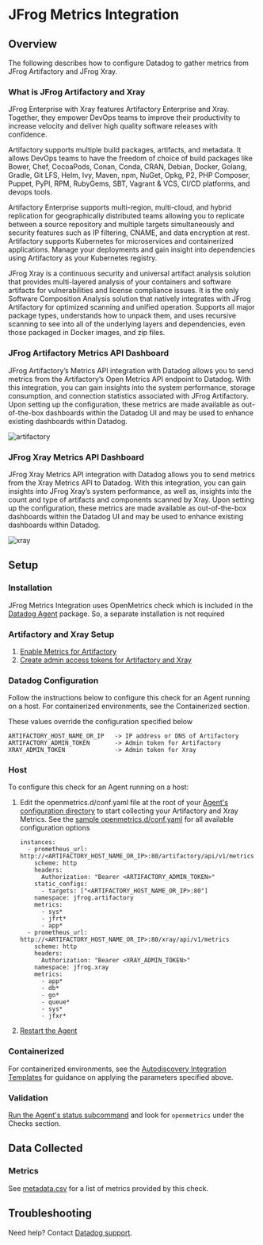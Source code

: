 # JFrog Metrics Integration

## Overview
The following describes how to configure Datadog to gather metrics from JFrog Artifactory and JFrog Xray.

### What is JFrog Artifactory and Xray
JFrog Enterprise with Xray features Artifactory Enterprise and Xray. Together, they empower DevOps teams to improve their productivity to increase velocity and deliver high quality software releases with confidence. 

Artifactory supports multiple build packages, artifacts, and metadata. It allows DevOps teams to have the freedom of choice of build packages like Bower, Chef, CocoaPods, Conan, Conda, CRAN, Debian, Docker, Golang, Gradle, Git LFS, Helm, Ivy, Maven, npm, NuGet, Opkg, P2, PHP Composer, Puppet, PyPI, RPM, RubyGems, SBT, Vagrant & VCS, CI/CD platforms, and devops tools.

Artifactory Enterprise supports multi-region, multi-cloud, and hybrid replication for geographically distributed teams allowing you to replicate between a source repository and multiple targets simultaneously and security features such as IP filtering, CNAME, and data encryption at rest. Artifactory supports Kubernetes for microservices and containerized applications. Manage your deployments and gain insight into dependencies using Artifactory as your Kubernetes registry. 

JFrog Xray is a continuous security and universal artifact analysis solution that provides multi-layered analysis of your containers and software artifacts for vulnerabilities and license compliance issues.  It is the only Software Composition Analysis solution that natively integrates with JFrog Artifactory for optimized scanning and unified operation. Supports all major package types, understands how to unpack them, and uses recursive scanning to see into all of the underlying layers and dependencies, even those packaged in Docker images, and zip files.

### JFrog Artifactory Metrics API Dashboard

JFrog Artifactory’s Metrics API integration with Datadog allows you to send metrics from the Artifactory’s Open Metrics API endpoint to Datadog.  With this integration, you can gain insights into the system performance, storage consumption, and connection statistics associated with JFrog Artifactory.  Upon setting up the configuration, these metrics are made available as out-of-the-box dashboards within the Datadog UI and may be used to enhance existing dashboards within Datadog.

![artifactory][11]

### JFrog Xray Metrics API Dashboard

JFrog Xray Metrics API integration with Datadog allows you to send metrics from the Xray Metrics API to Datadog.  With this integration, you can gain insights into JFrog Xray’s system performance, as well as, insights into the count and type of artifacts and components scanned by Xray.  Upon setting up the configuration, these metrics are made available as out-of-the-box dashboards within the Datadog UI and may be used to enhance existing dashboards within Datadog.

![xray][12]

## Setup

### Installation

JFrog Metrics Integration uses OpenMetrics check which is included in the [Datadog Agent][1] package. So, a separate installation is not required

### Artifactory and Xray Setup

1. [Enable Metrics for Artifactory][2]
2. [Create admin access tokens for Artifactory and Xray][3]

### Datadog Configuration

Follow the instructions below to configure this check for an Agent running on a host. For containerized environments, see the Containerized section.

These values override the configuration specified below
```text
ARTIFACTORY_HOST_NAME_OR_IP   -> IP address or DNS of Artifactory 
ARTIFACTORY_ADMIN_TOKEN       -> Admin token for Artifactory
XRAY_ADMIN_TOKEN              -> Admin token for Xray
```
### Host
To configure this check for an Agent running on a host:

1. Edit the openmetrics.d/conf.yaml file at the root of your [Agent's configuration directory][4] to start collecting your Artifactory and Xray Metrics. See the [sample openmetrics.d/conf.yaml][5] for all available configuration options
    ```text
    instances:
      - prometheus_url: http://<ARTIFACTORY_HOST_NAME_OR_IP>:80/artifactory/api/v1/metrics
        scheme: http
        headers:
          Authorization: "Bearer <ARTIFACTORY_ADMIN_TOKEN>"
        static_configs:
          - targets: ["<ARTIFACTORY_HOST_NAME_OR_IP>:80"]
        namespace: jfrog.artifactory
        metrics:
          - sys*
          - jfrt*
          - app*
      - prometheus_url: http://<ARTIFACTORY_HOST_NAME_OR_IP>:80/xray/api/v1/metrics
        scheme: http
        headers:
          Authorization: "Bearer <XRAY_ADMIN_TOKEN>"
        namespace: jfrog.xray
        metrics:
          - app*
          - db*
          - go*
          - queue*
          - sys*
          - jfxr*
    ```
2. [Restart the Agent][6]

### Containerized
For containerized environments, see the [Autodiscovery Integration Templates][7] for guidance on applying the parameters specified above.

### Validation

[Run the Agent's status subcommand][8] and look for `openmetrics` under the Checks section.

## Data Collected

### Metrics

See [metadata.csv][9] for a list of metrics provided by this check.

## Troubleshooting

Need help? Contact [Datadog support][10].

[1]: https://app.datadoghq.com/account/settings#agent
[2]: https://github.com/jfrog/metrics#setup
[3]: https://www.jfrog.com/confluence/display/JFROG/Access+Tokens#AccessTokens-GeneratingAdminTokens
[4]: https://docs.datadoghq.com/agent/guide/agent-configuration-files/?tab=agentv6v7#agent-configuration-directory
[5]: https://github.com/DataDog/integrations-extras/blob/master/jfrog_metrics/datadog_checks/jfrog_metrics/data/conf.yaml.example
[6]: https://docs.datadoghq.com/agent/guide/agent-commands/?tab=agentv6v7#restart-the-agent
[7]: https://docs.datadoghq.com/agent/kubernetes/integrations/?tab=kubernetes
[8]: https://docs.datadoghq.com/agent/guide/agent-commands/#agent-status-and-information
[9]: https://github.com/DataDog/integrations-extras/blob/master/jfrog_metrics/metadata.csv
[10]: https://docs.datadoghq.com/help/
[11]: https://raw.githubusercontent.com/DataDog/integrations-extras/master/jfrog_metrics/images/Artifactory_dashboard.png
[12]:  https://raw.githubusercontent.com/DataDog/integrations-extras/master/jfrog_metrics/images/xray_dashboard.png
